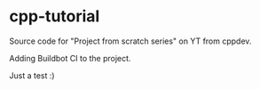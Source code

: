 # cpp-tutorial

Source code for "Project from scratch series" on YT from cppdev.

Adding Buildbot CI to the project.

Just a test :)

